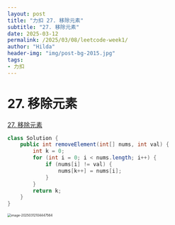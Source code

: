 ```yaml
---
layout: post
title: "力扣 27. 移除元素"
subtitle: "27. 移除元素"
date: 2025-03-12
permalink: /2025/03/08/leetcode-week1/
author: "Hilda"
header-img: "img/post-bg-2015.jpg"
tags:
- 力扣
---
```



<script type="text/javascript"
        src="https://cdnjs.cloudflare.com/ajax/libs/mathjax/2.7.5/MathJax.js?config=TeX-AMS-MML_SVG">
</script>


# 27. 移除元素

[27. 移除元素](https://leetcode.cn/problems/remove-element/)

```java
class Solution {
    public int removeElement(int[] nums, int val) {
        int k = 0;
        for (int i = 0; i < nums.length; i++) {
            if (nums[i] != val) {
                nums[k++] = nums[i];
            }
        }
        return k;     
    }
}
```

<img src="https://wechat01.oss-cn-hangzhou.aliyuncs.com/img/image-20250312104447564.png" alt="image-20250312104447564" style="zoom:50%;" />

